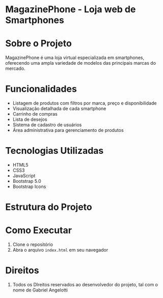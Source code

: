 # MagazinePhone - Loja web de Smartphones

# Sobre o Projeto
MagazinePhone é uma loja virtual especializada em smartphones, oferecendo uma ampla variedade de modelos das principais marcas do mercado. 

# Funcionalidades
- Listagem de produtos com filtros por marca, preço e disponibilidade
- Visualização detalhada de cada smartphone
- Carrinho de compras
- Lista de desejos
- Sistema de cadastro de usuários
- Área administrativa para gerenciamento de produtos

# Tecnologias Utilizadas
- HTML5
- CSS3
- JavaScript
- Bootstrap 5.0
- Bootstrap Icons
# Estrutura do Projeto

# Como Executar
1. Clone o repositório
2. Abra o arquivo `index.html` em seu navegador

# Direitos
1. Todos os DIreitos reservados ao desenvolvedor do projeto, tal com o nome de Gabriel Angelotti